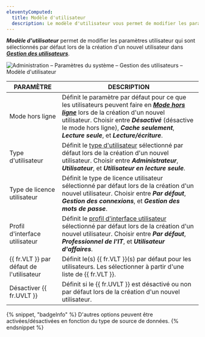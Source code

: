```yaml
---
eleventyComputed:
  title: Modèle d'utilisateur
  description: Le modèle d'utilisateur vous permet de modifier les paramètres utilisateur qui sont sélectionnés par défaut lors de la création d'un nouvel utilisateur.
---
```

***Modèle d'utilisateur*** permet de modifier les paramètres utilisateur qui sont sélectionnés par défaut lors de la création d'un nouvel utilisateur dans [***Gestion des utilisateurs***](/rdm/windows/commands/administration/management/user-management/).

![Administration – Paramètres du système – Gestion des utilisateurs – Modèle d'utilisateur](https://cdnweb.devolutions.net/docs/docs_en_rdm_windows_RDMWin2173.png)

| PARAMÈTRE            | DESCRIPTION                                                           |
|--------------------|-----------------------------------------------------------------------|
| Mode hors ligne       | Définit le paramètre par défaut pour ce que les utilisateurs peuvent faire en [***Mode hors ligne***](/rdm/windows/data-sources/offline-mode/) lors de la création d'un nouvel utilisateur. Choisir entre ***Désactivé*** (désactive le mode hors ligne), ***Cache seulement***, ***Lecture seule***, et ***Lecture/écriture***.                |
| Type d'utilisateur          | Définit le [type d'utilisateur](/rdm/windows/commands/administration/management/user-management/user-types/) sélectionné par défaut lors de la création d'un nouvel utilisateur. Choisir entre ***Administrateur***, ***Utilisateur***, et ***Utilisateur en lecture seule***.                                                       |
| Type de licence utilisateur  | Définit le type de licence utilisateur sélectionné par défaut lors de la création d'un nouvel utilisateur. Choisir entre ***Par défaut***, ***Gestion des connexions***, et ***Gestion des mots de passe***.                                                                                                           |
| Profil d'interface utilisateur      | Définit le [profil d'interface utilisateur](/rdm/windows/user-interface/customization/usage-profiles/) sélectionné par défaut lors de la création d'un nouvel utilisateur. Choisir entre ***Par défaut***, ***Professionnel de l'IT***, et ***Utilisateur d'affaires***.                                                           |
| {{ fr.VLT }} par défaut de l'utilisateur | Définit le(s) {{ fr.VLT }}(s) par défaut pour les utilisateurs. Les sélectionner à partir d'une liste de {{ fr.VLT }}.   |
| Désactiver {{ fr.UVLT }}     | Définit si le {{ fr.UVLT }} est désactivé ou non par défaut lors de la création d'un nouvel utilisateur.    |

{% snippet, "badgeInfo" %}
D'autres options peuvent être activées/désactivées en fonction du type de source de données.
{% endsnippet %}
